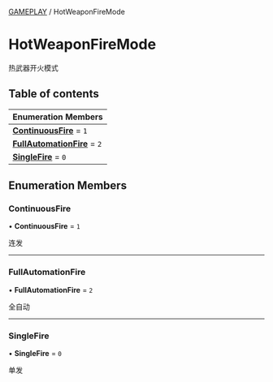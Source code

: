 [GAMEPLAY](../groups/GAMEPLAY.GAMEPLAY.md) / HotWeaponFireMode

# HotWeaponFireMode <Badge type="tip" text="Enumeration" /> <Score text="HotWeaponFireMode" />

热武器开火模式

## Table of contents

| Enumeration Members |
| :-----|
| **[ContinuousFire](Gameplay.HotWeaponFireMode.md#continuousfire)** = ``1`` <br> |
| **[FullAutomationFire](Gameplay.HotWeaponFireMode.md#fullautomationfire)** = ``2`` <br> |
| **[SingleFire](Gameplay.HotWeaponFireMode.md#singlefire)** = ``0`` <br> |

## Enumeration Members

### ContinuousFire <Score text="ContinuousFire" /> 

• **ContinuousFire** = ``1``

连发

___

### FullAutomationFire <Score text="FullAutomationFire" /> 

• **FullAutomationFire** = ``2``

全自动

___

### SingleFire <Score text="SingleFire" /> 

• **SingleFire** = ``0``

单发
